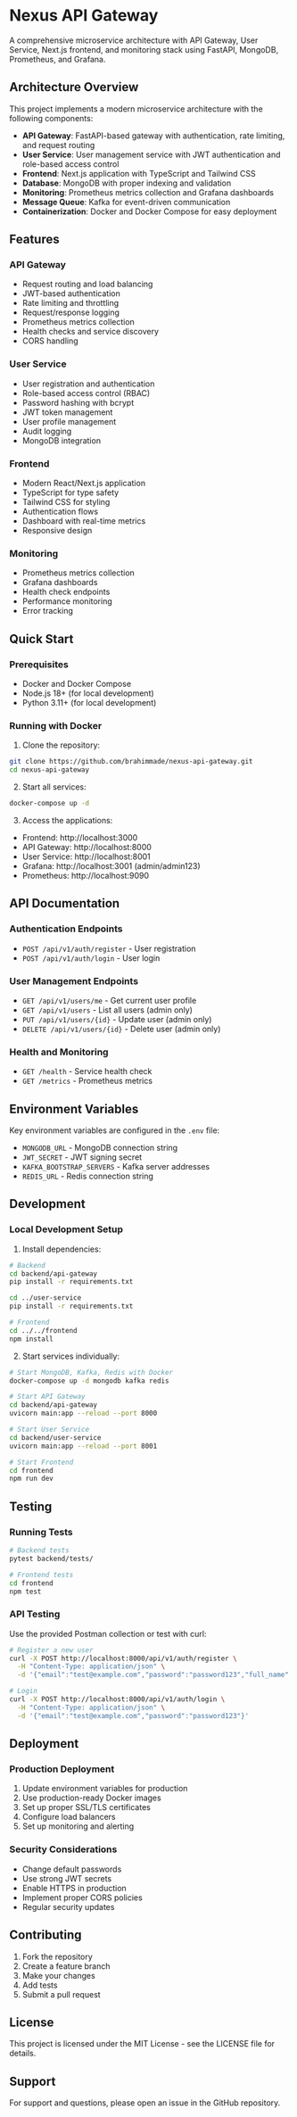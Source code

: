 # Nexus API Gateway

A comprehensive microservice architecture with API Gateway, User Service, Next.js frontend, and monitoring stack using FastAPI, MongoDB, Prometheus, and Grafana.

## Architecture Overview

This project implements a modern microservice architecture with the following components:

- **API Gateway**: FastAPI-based gateway with authentication, rate limiting, and request routing
- **User Service**: User management service with JWT authentication and role-based access control
- **Frontend**: Next.js application with TypeScript and Tailwind CSS
- **Database**: MongoDB with proper indexing and validation
- **Monitoring**: Prometheus metrics collection and Grafana dashboards
- **Message Queue**: Kafka for event-driven communication
- **Containerization**: Docker and Docker Compose for easy deployment

## Features

### API Gateway
- Request routing and load balancing
- JWT-based authentication
- Rate limiting and throttling
- Request/response logging
- Prometheus metrics collection
- Health checks and service discovery
- CORS handling

### User Service
- User registration and authentication
- Role-based access control (RBAC)
- Password hashing with bcrypt
- JWT token management
- User profile management
- Audit logging
- MongoDB integration

### Frontend
- Modern React/Next.js application
- TypeScript for type safety
- Tailwind CSS for styling
- Authentication flows
- Dashboard with real-time metrics
- Responsive design

### Monitoring
- Prometheus metrics collection
- Grafana dashboards
- Health check endpoints
- Performance monitoring
- Error tracking

## Quick Start

### Prerequisites
- Docker and Docker Compose
- Node.js 18+ (for local development)
- Python 3.11+ (for local development)

### Running with Docker

1. Clone the repository:
```bash
git clone https://github.com/brahimmade/nexus-api-gateway.git
cd nexus-api-gateway
```

2. Start all services:
```bash
docker-compose up -d
```

3. Access the applications:
- Frontend: http://localhost:3000
- API Gateway: http://localhost:8000
- User Service: http://localhost:8001
- Grafana: http://localhost:3001 (admin/admin123)
- Prometheus: http://localhost:9090

## API Documentation

### Authentication Endpoints
- `POST /api/v1/auth/register` - User registration
- `POST /api/v1/auth/login` - User login

### User Management Endpoints
- `GET /api/v1/users/me` - Get current user profile
- `GET /api/v1/users` - List all users (admin only)
- `PUT /api/v1/users/{id}` - Update user (admin only)
- `DELETE /api/v1/users/{id}` - Delete user (admin only)

### Health and Monitoring
- `GET /health` - Service health check
- `GET /metrics` - Prometheus metrics

## Environment Variables

Key environment variables are configured in the `.env` file:

- `MONGODB_URL` - MongoDB connection string
- `JWT_SECRET` - JWT signing secret
- `KAFKA_BOOTSTRAP_SERVERS` - Kafka server addresses
- `REDIS_URL` - Redis connection string

## Development

### Local Development Setup

1. Install dependencies:
```bash
# Backend
cd backend/api-gateway
pip install -r requirements.txt

cd ../user-service
pip install -r requirements.txt

# Frontend
cd ../../frontend
npm install
```

2. Start services individually:
```bash
# Start MongoDB, Kafka, Redis with Docker
docker-compose up -d mongodb kafka redis

# Start API Gateway
cd backend/api-gateway
uvicorn main:app --reload --port 8000

# Start User Service
cd backend/user-service
uvicorn main:app --reload --port 8001

# Start Frontend
cd frontend
npm run dev
```

## Testing

### Running Tests
```bash
# Backend tests
pytest backend/tests/

# Frontend tests
cd frontend
npm test
```

### API Testing
Use the provided Postman collection or test with curl:

```bash
# Register a new user
curl -X POST http://localhost:8000/api/v1/auth/register \
  -H "Content-Type: application/json" \
  -d '{"email":"test@example.com","password":"password123","full_name":"Test User"}'

# Login
curl -X POST http://localhost:8000/api/v1/auth/login \
  -H "Content-Type: application/json" \
  -d '{"email":"test@example.com","password":"password123"}'
```

## Deployment

### Production Deployment

1. Update environment variables for production
2. Use production-ready Docker images
3. Set up proper SSL/TLS certificates
4. Configure load balancers
5. Set up monitoring and alerting

### Security Considerations

- Change default passwords
- Use strong JWT secrets
- Enable HTTPS in production
- Implement proper CORS policies
- Regular security updates

## Contributing

1. Fork the repository
2. Create a feature branch
3. Make your changes
4. Add tests
5. Submit a pull request

## License

This project is licensed under the MIT License - see the LICENSE file for details.

## Support

For support and questions, please open an issue in the GitHub repository.

